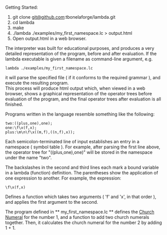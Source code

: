 Getting Started:

1. git clone git@github.com:tbonelaforge/lambda.git
2. cd lambda
3. make
4. ./lambda ./examples/my_first_namespace.lc > output.html
5. Open output.html in a web browser.

The interpreter was built for educational purposes, and produces a very detailed representation of the program, before and after evaluation.
If the lambda executable is given a filename as command-line argument, e.g.

    lambda ./examples/my_first_namespace.lc

it will parse the specified file ( if it conforms to the required grammar ), 
and execute the resulting program.  
This process will produce html output which, when viewed in a web browser, 
shows a graphical representation of the operator trees before evaluation of the program,
and the final operator trees after evaluation is all finished.

Programs written in the language resemble something like the following:

    two:((plus,one),one);
    one:\f\x(f,x);
    plus:\m\n\f\x((m,f),((n,f),x));

Each semicolon-terminated line of input establishes an entry in a namespace ( symbol table ). For example, after parsing the first line above, 
the operator tree for "((plus,one),one)" will be 
stored in the namespace under the name "two".

The backslashes in the second and third lines each mark a bound variable in a lambda (function) definition.
The parentheses show the application of one expression to another.
For example, the expression:

    \f\x(f,x)

Defines a function which takes two arguments ( 'f' and 'x', in that order ), 
and applies the first argument to the second.

The program defined in ** my_first_namespace.lc ** defines the [Church Numeral](https://en.wikipedia.org/wiki/Church_encoding) for the number 1, 
and a function to add two church numerals together. 
Then, it calculates the church numeral for the number 2 by adding 1 + 1.
